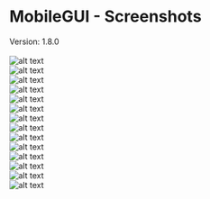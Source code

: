 # MobileGUI - Screenshots 
Version: 1.8.0 <br/>	
![alt text](https://raw.githubusercontent.com/tomvalk/RemoteGUI-Releases/main/Screenshot_MobileGUI/MG1.png)	 <br/>
![alt text](https://raw.githubusercontent.com/tomvalk/RemoteGUI-Releases/main/Screenshot_MobileGUI/MG2.png)	 <br/>
![alt text](https://raw.githubusercontent.com/tomvalk/RemoteGUI-Releases/main/Screenshot_MobileGUI/MG3.png)	 <br/>
![alt text](https://raw.githubusercontent.com/tomvalk/RemoteGUI-Releases/main/Screenshot_MobileGUI/MG4.png)	 <br/>
![alt text](https://raw.githubusercontent.com/tomvalk/RemoteGUI-Releases/main/Screenshot_MobileGUI/MG5.png)	 <br/>
![alt text](https://raw.githubusercontent.com/tomvalk/RemoteGUI-Releases/main/Screenshot_MobileGUI/MG6.png)	 <br/>
![alt text](https://raw.githubusercontent.com/tomvalk/RemoteGUI-Releases/main/Screenshot_MobileGUI/MG7.png)	 <br/>
![alt text](https://raw.githubusercontent.com/tomvalk/RemoteGUI-Releases/main/Screenshot_MobileGUI/MG8.png)	 <br/>
![alt text](https://raw.githubusercontent.com/tomvalk/RemoteGUI-Releases/main/Screenshot_MobileGUI/MG9.png)	 <br/>
![alt text](https://raw.githubusercontent.com/tomvalk/RemoteGUI-Releases/main/Screenshot_MobileGUI/MG10.png)	 <br/>
![alt text](https://raw.githubusercontent.com/tomvalk/RemoteGUI-Releases/main/Screenshot_MobileGUI/MG11.png)	 <br/>
![alt text](https://raw.githubusercontent.com/tomvalk/RemoteGUI-Releases/main/Screenshot_MobileGUI/MG12.png)	 <br/>
![alt text](https://raw.githubusercontent.com/tomvalk/RemoteGUI-Releases/main/Screenshot_MobileGUI/MG13.png)	 <br/>
![alt text](https://raw.githubusercontent.com/tomvalk/RemoteGUI-Releases/main/Screenshot_MobileGUI/MG14.png)	 <br/>

